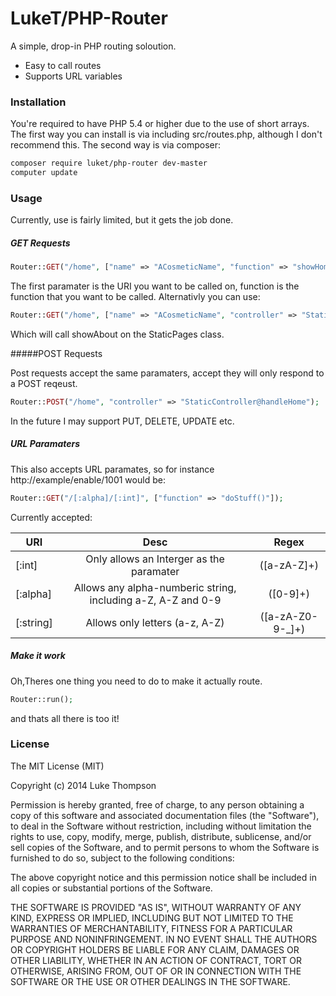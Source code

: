 LukeT/PHP-Router
=========

A simple, drop-in PHP routing soloution.

  - Easy to call routes
  - Supports URL variables
 

### Installation
You're required to have PHP 5.4 or higher due to the use of short arrays.
The first way you can install is via including src/routes.php, although I don't recommend this.
The second way is via composer:
```sh
composer require luket/php-router dev-master
computer update
```
### Usage
Currently, use is fairly limited, but it gets the job done.
##### GET Requests 

```php
Router::GET("/home", ["name" => "ACosmeticName", "function" => "showHome"]);
```
The first paramater is the URI you want to be called on, function is the function that you want to be called. Alternativly you can use:

```php
Router::GET("/home", ["name" => "ACosmeticName", "controller" => "StaticPages@showAbout"]);
```
Which will call showAbout on the StaticPages class.

#####POST Requests

Post requests accept the same paramaters, accept they will only respond to a POST reqeust.
```php
Router::POST("/home", "controller" => "StaticController@handleHome");
```
In the future I may support PUT, DELETE, UPDATE etc.  
 
##### URL Paramaters
This also accepts URL paramates, so for instance http://example/enable/1001 would be:
```php
Router::GET("/[:alpha]/[:int]", ["function" => "doStuff()"]);
```
Currently accepted:

| URI           | Desc                                                              | Regex            | 
| ------------- |:-----------------------------------------------------------------:|:----------------:|
| [:int]        | Only allows an Interger as the paramater                          | ([a-zA-Z]+)
| [:alpha]      | Allows any alpha-numberic string, including a-Z, A-Z and 0-9      | ([0-9]+)
| [:string]     | Allows only letters (a-z, A-Z)                                    | ([a-zA-Z0-9-_]+)


#####  Make it work

Oh,Theres one thing you need to do to make it actually route.
```php
Router::run();
```

and thats all there is too it!


### License


The MIT License (MIT)

Copyright (c) 2014 Luke Thompson

Permission is hereby granted, free of charge, to any person obtaining a copy
of this software and associated documentation files (the "Software"), to deal
in the Software without restriction, including without limitation the rights
to use, copy, modify, merge, publish, distribute, sublicense, and/or sell
copies of the Software, and to permit persons to whom the Software is
furnished to do so, subject to the following conditions:

The above copyright notice and this permission notice shall be included in
all copies or substantial portions of the Software.

THE SOFTWARE IS PROVIDED "AS IS", WITHOUT WARRANTY OF ANY KIND, EXPRESS OR
IMPLIED, INCLUDING BUT NOT LIMITED TO THE WARRANTIES OF MERCHANTABILITY,
FITNESS FOR A PARTICULAR PURPOSE AND NONINFRINGEMENT. IN NO EVENT SHALL THE
AUTHORS OR COPYRIGHT HOLDERS BE LIABLE FOR ANY CLAIM, DAMAGES OR OTHER
LIABILITY, WHETHER IN AN ACTION OF CONTRACT, TORT OR OTHERWISE, ARISING FROM,
OUT OF OR IN CONNECTION WITH THE SOFTWARE OR THE USE OR OTHER DEALINGS IN
THE SOFTWARE.
